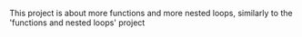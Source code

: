This project is about more functions and more nested loops, similarly to the 'functions and nested loops' project
